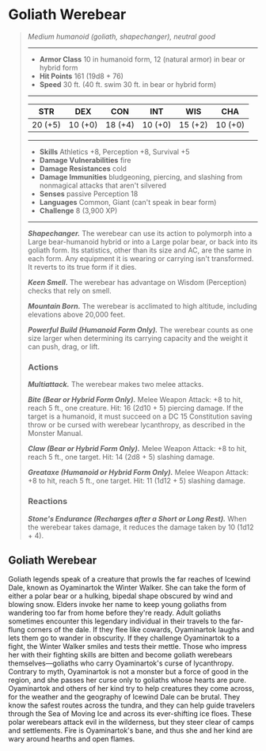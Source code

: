 # Goliath Werebear
>*Medium humanoid (goliath, shapechanger), neutral good*
>___
>- **Armor Class** 10 in humanoid form, 12 (natural armor) in bear or hybrid form
>- **Hit Points** 161 (19d8 + 76)
>- **Speed** 30 ft. (40 ft. swim 30 ft. in bear or hybrid form)
>___
>|STR|DEX|CON|INT|WIS|CHA|
>|:---:|:---:|:---:|:---:|:---:|:---:|
>|20 (+5)|10 (+0)|18 (+4)|10 (+0)|15 (+2)|10 (+0)|
>___
>- **Skills** Athletics +8, Perception +8, Survival +5
>- **Damage Vulnerabilities** fire
>- **Damage Resistances** cold
>- **Damage Immunities** bludgeoning, piercing, and slashing from nonmagical attacks that aren't silvered
>- **Senses** passive Perception 18
>- **Languages** Common, Giant (can't speak in bear form)
>- **Challenge** 8 (3,900 XP)
>___
>***Shapechanger.*** The werebear can use its action to polymorph into a Large bear-humanoid hybrid or into a Large polar bear, or back into its goliath form. Its statistics, other than its size and AC, are the same in each form. Any equipment it is wearing or carrying isn't transformed. It reverts to its true form if it dies.  
>
>***Keen Smell.*** The werebear has advantage on Wisdom (Perception) checks that rely on smell.  
>
>***Mountain Born.*** The werebear is acclimated to high altitude, including elevations above 20,000 feet.  
>
>***Powerful Build (Humanoid Form Only).*** The werebear counts as one size larger when determining its carrying capacity and the weight it can push, drag, or lift.  
>
>### Actions
>***Multiattack.*** The werebear makes two melee attacks.  
>
>***Bite (Bear or Hybrid Form Only).*** Melee Weapon Attack: +8 to hit, reach 5 ft., one creature. Hit: 16 (2d10 + 5) piercing damage. If the target is a humanoid, it must succeed on a DC 15 Constitution saving throw or be cursed with werebear lycanthropy, as described in the Monster Manual.  
>
>***Claw (Bear or Hybrid Form Only).*** Melee Weapon Attack: +8 to hit, reach 5 ft., one target. Hit: 14 (2d8 + 5) slashing damage.  
>
>***Greataxe (Humanoid or Hybrid Form Only).*** Melee Weapon Attack: +8 to hit, reach 5 ft., one target. Hit: 11 (1d12 + 5) slashing damage.  
>
>### Reactions
>***Stone's Endurance (Recharges after a Short or Long Rest).*** When the werebear takes damage, it reduces the damage taken by 10 (1d12 + 4).
## Goliath Werebear
Goliath legends speak of a creature that prowls the far reaches of Icewind Dale, known as Oyaminartok the Winter Walker. She can take the form of either a polar bear or a hulking, bipedal shape obscured by wind and blowing snow. Elders invoke her name to keep young goliaths from wandering too far from home before they're ready. Adult goliaths sometimes encounter this legendary individual in their travels to the far-flung corners of the dale. If they flee like cowards, Oyaminartok laughs and lets them go to wander in obscurity. If they challenge Oyaminartok to a fight, the Winter Walker smiles and tests their mettle. Those who impress her with their fighting skills are bitten and become goliath werebears themselves—goliaths who carry Oyaminartok's curse of lycanthropy. Contrary to myth, Oyaminartok is not a monster but a force of good in the region, and she passes her curse only to goliaths whose hearts are pure.
Oyaminartok and others of her kind try to help creatures they come across, for the weather and the geography of Icewind Dale can be brutal. They know the safest routes across the tundra, and they can help guide travelers through the Sea of Moving Ice and across its ever-shifting ice floes. These polar werebears attack evil in the wilderness, but they steer clear of camps and settlements. Fire is Oyaminartok's bane, and thus she and her kind are wary around hearths and open flames.